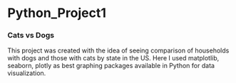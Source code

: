 # Python_Project1

### Cats vs Dogs  

This project was created with the idea of seeing comparison of households with dogs and those with cats by state in the US. 
Here I used matplotlib, seaborn, plotly as best graphing packages available in Python for data visualization.
